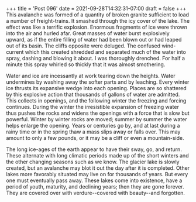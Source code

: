 +++
title = 'Post 096'
date = 2021-09-28T14:32:31-07:00
draft = false
+++
This avalanche was formed of a quantity of broken granite sufficient to load a number of freight-trains. It smashed through the icy cover of the lake. The effect was like a terrific explosion. Enormous fragments of ice were thrown into the air and hurled afar. Great masses of water burst explosively upward, as if the entire filling of water had been blown out or had leaped out of its basin. The cliffs opposite were deluged. The confused wind-current which this created shredded and separated much of the water into spray, dashing and blowing it about. I was thoroughly drenched. For half a minute this spray whirled so thickly that it was almost smothering.

Water and ice are incessantly at work tearing down the heights. Water undermines by washing away the softer parts and by leaching. Every winter ice thrusts its expansive wedge into each opening. Places are so shattered by this explosive action that thousands of gallons of water are admitted. This collects in openings, and the following winter the freezing and forcing continues. During the winter the irresistible expansion of freezing water thus pushes the rocks and widens the openings with a force that is slow but powerful. Winter by winter rocks are moved; summer by summer the water helps enlarge the opening. Years or centuries go by, and at last during a rainy time or in the spring thaw a mass slips away or falls over. This may amount to only a few pounds, or it may be a cliff or even a mountain-side.

The long ice-ages of the earth appear to have their sway, go, and return. These alternate with long climatic periods made up of the short winters and the other changing seasons such as we know. The glacier lake is slowly created, but an avalanche may blot it out the day after it is completed. Other lakes more favorably situated may live on for thousands of years. But every one must eventually pass away. These lakes come into existence, have a period of youth, maturity, and declining years; then they are gone forever. They are covered over with verdure--covered with beauty--and forgotten.
